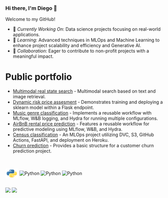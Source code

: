 ### Hi there, I'm Diego 👋

Welcome to my GitHub! 

<!--
**diefergil/diefergil** is a ✨ _special_ ✨ repository because its `README.md` (this file) appears on your GitHub profile.


- 🔭 *Currently Working On*: Data science projects focusing on real-world applications.
- 🌱 *Learning*: Advanced techniques in MLOps and Machine Learning to enhance project scalability and efficiency and Generative AI.
- 👯 *Collaboration*: Eager to contribute to non-profit projects with a meaningful impact.
- 💬 Ask me about ...
- 📫 How to reach me: ...
- 😄 Pronouns: ...
- ⚡ Fun fact: ...
-->
- 🔭 *Currently Working On*: Data science projects focusing on real-world applications.
- 🌱 *Learning*: Advanced techniques in MLOps and Machine Learning to enhance project scalability and efficiency and Generative AI.
- 👯 *Collaboration*: Eager to contribute to non-profit projects with a meaningful impact.

# Public portfolio

* [Multimodal real state search](https://github.com/diefergil/homematch) - Multimodal search based on text and image retrieval.
* [Dynamic risk price assesment](https://github.com/diefergil/dynamic-risk-assessment-system) - Demonstrates training and deploying a sklearn model within a Flask endpoint.
* [Music genre classification](https://github.com/diefergil/genre_classification) - Implements a reusable workflow with MLflow, W&B logging, and Hydra for running multiple configurations.
* [AirBnB rental price prediction](https://github.com/diefergil/airbnb-rental-price-prediction) - Features a reusable workflow for predictive modeling using MLflow, W&B, and Hydra.
* [Census classification](https://github.com/diefergil/census_classification) - An MLOps project utilizing DVC, S3, GitHub Actions, FastAPI, and deployment on Heroku.
* [Churn prediction](https://github.com/diefergil/customer_churn) - Provides a basic structure for a customer churn prediction project.
  
##

<div style="display: inline_block"><br>
  <img align="center" alt="Python" height="30" width="40" src="https://raw.githubusercontent.com/devicons/devicon/master/icons/python/python-original.svg">
  <img align="center" alt="Python" height="30" width="40" src="https://cdn.jsdelivr.net/gh/devicons/devicon/icons/mysql/mysql-original.svg">
  <img align="center" alt="Python" height="30" width="40" src="https://cdn.jsdelivr.net/gh/devicons/devicon/icons/bash/bash-original.svg">
  <img align="center" alt="Python" height="30" width="40" src="https://cdn.jsdelivr.net/gh/devicons/devicon/icons/git/git-original.svg">
</div>

## 

<div> 
  <a href="https://www.linkedin.com/in/diegofernandezgil/" target="_blank"><img src="https://img.shields.io/badge/LinkedIn-0077B5?style=for-the-badge&logo=linkedin&logoColor=white" target="_blank"></a>
  <a href = "mailto:diegofndzg@gmail.com"><img src="https://img.shields.io/badge/-Gmail-%23333?style=for-the-badge&logo=gmail&logoColor=white" target="_blank"></a>
</div>
